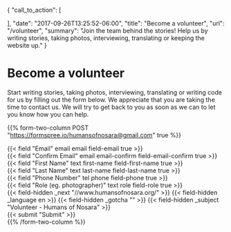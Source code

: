 {
  "call_to_action": [

  ],
  "date": "2017-09-26T13:25:52-06:00",
  "title": "Become a volunteer",
  "url": "/volunteer",
  "summary": "Join the team behind the stories! Help us by writing stories, taking photos, interviewing, translating or keeping the website up."
}
# Become a volunteer

Start writing stories, taking photos, interviewing, translating or writing code for us by filling out the form below. We appreciate that you are taking the time to contact us. We will try to get back to you as soon as we can to let you know how you can help.

{{% form-two-column POST "https://formspree.io/humansofnosara@gmail.com" true %}}
<div class="form-two-column__field">{{< field "Email" email email field-email true >}}</div>
<div class="form-two-column__field">{{< field "Confirm Email" email email-confirm field-email-confirm true >}}</div>
<div class="form-two-column__field">{{< field "First Name" text first-name field-first-name true >}}</div>
<div class="form-two-column__field">{{< field "Last Name" text last-name field-last-name true >}}</div>
<div class="form-two-column__field">{{< field "Phone Number" tel phone field-phone true >}}</div>
<div class="form-two-column__field">{{< field "Role (eg. photographer)" text role field-role true >}}</div>
{{< field-hidden _next "//www.humansofnosara.org/" >}}
{{< field-hidden _language en >}}
{{< field-hidden _gotcha "" >}}
{{< field-hidden _subject "Volunteer - Humans of Nosara" >}}
<div class="form-two-column__submit">{{< submit "Submit" >}}</div>
{{% /form-two-column %}}